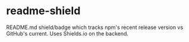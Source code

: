 # readme-shield
README.md shield/badge which tracks npm's recent release version vs GitHub's current.  Uses Shields.io on the backend.

